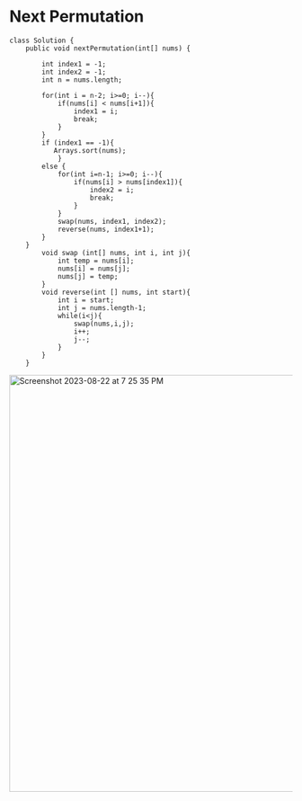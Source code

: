 # Next Permutation 
```
class Solution {
    public void nextPermutation(int[] nums) {

        int index1 = -1;
        int index2 = -1;
        int n = nums.length;

        for(int i = n-2; i>=0; i--){
            if(nums[i] < nums[i+1]){
                index1 = i;
                break;
            }
        }
        if (index1 == -1){
           Arrays.sort(nums);
            }
        else {
            for(int i=n-1; i>=0; i--){
                if(nums[i] > nums[index1]){
                    index2 = i;
                    break;
                }
            }
            swap(nums, index1, index2);
            reverse(nums, index1+1);
        }
    }
        void swap (int[] nums, int i, int j){
            int temp = nums[i];
            nums[i] = nums[j];
            nums[j] = temp;
        }    
        void reverse(int [] nums, int start){
            int i = start;
            int j = nums.length-1;
            while(i<j){
                swap(nums,i,j);
                i++;
                j--;
            }
        }   
    }
```
<img width="742" alt="Screenshot 2023-08-22 at 7 25 35 PM" src="https://github.com/Abhi-Codehub/DSA-/assets/111800760/bd9cc77f-7510-48cd-8a81-28f31a2c87fa">
